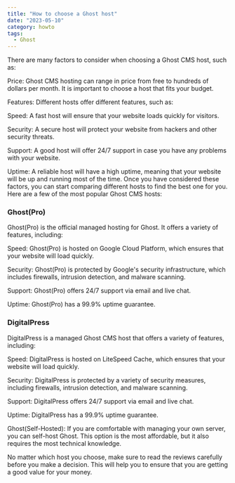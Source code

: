 ```yaml
---
title: "How to choose a Ghost host"
date: "2023-05-10"
category: howto
tags:
  - Ghost
---
```


There are many factors to consider when choosing a Ghost CMS host, such as:

Price: Ghost CMS hosting can range in price from free to hundreds of dollars per month. It is important to choose a host that fits your budget.

Features: Different hosts offer different features, such as:

Speed: A fast host will ensure that your website loads quickly for visitors.

Security: A secure host will protect your website from hackers and other security threats.

Support: A good host will offer 24/7 support in case you have any problems with your website.

Uptime: A reliable host will have a high uptime, meaning that your website will be up and running most of the time. Once you have considered these factors, you can start comparing different hosts to find the best one for you. Here are a few of the most popular Ghost CMS hosts:

### Ghost(Pro)

Ghost(Pro) is the official managed hosting for Ghost. It offers a variety of features, including:

Speed: Ghost(Pro) is hosted on Google Cloud Platform, which ensures that your website will load quickly.

Security: Ghost(Pro) is protected by Google's security infrastructure, which includes firewalls, intrusion detection, and malware scanning.

Support: Ghost(Pro) offers 24/7 support via email and live chat.

Uptime: Ghost(Pro) has a 99.9% uptime guarantee.

### DigitalPress

DigitalPress is a managed Ghost CMS host that offers a variety of features, including:

Speed: DigitalPress is hosted on LiteSpeed Cache, which ensures that your website will load quickly.

Security: DigitalPress is protected by a variety of security measures, including firewalls, intrusion detection, and malware scanning.

Support: DigitalPress offers 24/7 support via email and live chat.

Uptime: DigitalPress has a 99.9% uptime guarantee.

Ghost(Self-Hosted): If you are comfortable with managing your own server, you can self-host Ghost. This option is the most affordable, but it also requires the most technical knowledge.

No matter which host you choose, make sure to read the reviews carefully before you make a decision. This will help you to ensure that you are getting a good value for your money.
